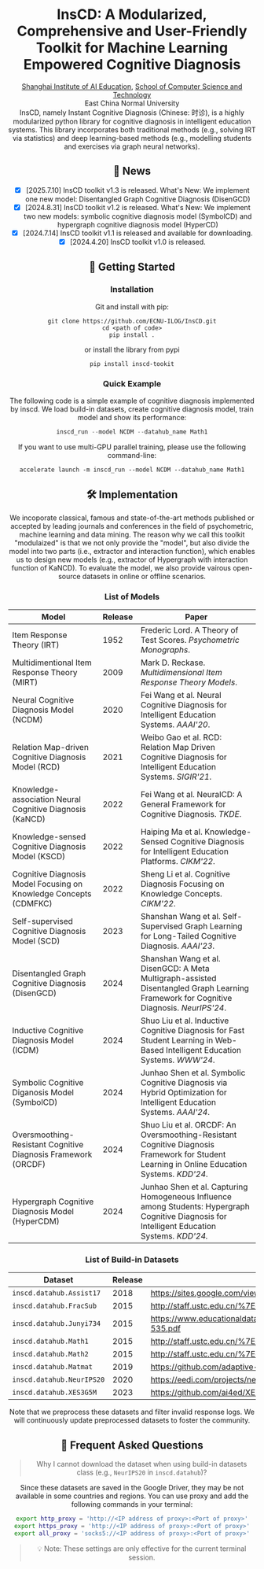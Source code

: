 <div align='center'>
<h1>InsCD: A Modularized, Comprehensive and User-Friendly Toolkit for Machine Learning Empowered Cognitive Diagnosis</h1>
    <a href='https://aiedu.ecnu.edu.cn/'>Shanghai Institute of AI Education</a>, <a href='http://www.cs.ecnu.edu.cn/'>School of Computer Science and Technology</a><br>
    East China Normal University

<div>InsCD, namely Instant Cognitive Diagnosis (Chinese: 时诊), is a highly modularized python library for cognitive diagnosis in intelligent education systems. This library incorporates both traditional methods (e.g., solving IRT via statistics) and deep learning-based methods (e.g., modelling students and exercises via graph neural networks). 

## 📰 News 
- [x] [2025.7.10] InsCD toolkit v1.3 is released.
  What's New: We implement one new model: Disentangled Graph Cognitive Diagnosis (DisenGCD)
- [x] [2024.8.31] InsCD toolkit v1.2 is released.
What's New: We implement two new models: symbolic cognitive diagnosis model (SymbolCD) and hypergraph cognitive diagnosis model (HyperCD)
- [x] [2024.7.14] InsCD toolkit v1.1 is released and available for downloading.
- [x] [2024.4.20] InsCD toolkit v1.0 is released.

## 🚀 Getting Started
### Installation
Git and install with pip:
```
git clone https://github.com/ECNU-ILOG/InsCD.git
cd <path of code>
pip install .
```
or install the library from pypi
```
pip install inscd-tookit
```

### Quick Example
The following code is a simple example of cognitive diagnosis implemented by inscd. We load build-in datasets, create cognitive diagnosis model, train model and show its performance:  
```python
inscd_run --model NCDM --datahub_name Math1
```
If you want to use multi-GPU parallel training, please use the following command-line:
```
accelerate launch -m inscd_run --model NCDM --datahub_name Math1
```
## 🛠 Implementation
We incoporate classical, famous and state-of-the-art methods published or accepted by leading journals and conferences in the field of psychometric, machine learning and data mining. The reason why we call this toolkit "modulaized" is that we not only provide the "model", but also divide the model into two parts (i.e., extractor and interaction function), which enables us to design new models (e.g., extractor of Hypergraph with interaction function of KaNCD). To evaluate the model, we also provide vairous open-source datasets in online or offline scenarios.

### List of Models
|Model|Release|Paper|
|-----|------------|-----|
|Item Response Theory (IRT)|1952|Frederic Lord. A Theory of Test Scores. _Psychometric Monographs_.|
|Multidimentional Item Response Theory (MIRT)|2009|Mark D. Reckase. _Multidimensional Item Response Theory Models_.|
|Neural Cognitive Diagnosis Model (NCDM)|2020|Fei Wang et al. Neural Cognitive Diagnosis for Intelligent Education Systems. _AAAI'20_.|
|Relation Map-driven Cognitive Diagnosis Model (RCD)|2021|Weibo Gao et al. RCD: Relation Map Driven Cognitive Diagnosis for Intelligent Education Systems. _SIGIR'21_.|
|Knowledge-association Neural Cognitive Diagnosis (KaNCD)|2022|Fei Wang et al. NeuralCD: A General Framework for Cognitive Diagnosis. _TKDE_.|
|Knowledge-sensed Cognitive Diagnosis Model (KSCD)|2022|Haiping Ma et al. Knowledge-Sensed Cognitive Diagnosis for Intelligent Education Platforms. _CIKM'22_.|
|Cognitive Diagnosis Model Focusing on Knowledge Concepts (CDMFKC)|2022|Sheng Li et al. Cognitive Diagnosis Focusing on Knowledge Concepts. _CIKM'22_.|
|Self-supervised Cognitive Diagnosis Model (SCD)|2023|Shanshan Wang et al. Self-Supervised Graph Learning for Long-Tailed Cognitive Diagnosis. _AAAI'23_.|
|Disentangled Graph Cognitive Diagnosis (DisenGCD)|2024|Shanshan Wang et al. DisenGCD: A Meta Multigraph-assisted Disentangled Graph Learning Framework for Cognitive Diagnosis. _NeurIPS'24_.|
|Inductive Cognitive Diagnosis  Model (ICDM)|2024|Shuo Liu et al. Inductive Cognitive Diagnosis for Fast Student Learning in Web-Based Intelligent Education Systems. _WWW'24_.|
|Symbolic Cognitive Diganosis Model (SymbolCD)|2024|Junhao Shen et al. Symbolic Cognitive Diagnosis via Hybrid Optimization for Intelligent Education Systems. _AAAl'24_.|
|Oversmoothing-Resistant Cognitive Diagnosis Framework (ORCDF)|2024|Shuo Liu et al. ORCDF: An Oversmoothing-Resistant Cognitive Diagnosis Framework for Student Learning in Online Education Systems. _KDD'24_.|
|Hypergraph Cognitive Diagnosis Model (HyperCDM)|2024|Junhao Shen et al. Capturing Homogeneous Influence among Students: Hypergraph Cognitive Diagnosis for Intelligent Education Systems. _KDD'24._|

### List of Build-in Datasets
|Dataset|Release|Source|
|-------|-------|------|
|`inscd.datahub.Assist17`|2018|https://sites.google.com/view/assistmentsdatamining/dataset|
|`inscd.datahub.FracSub`|2015|http://staff.ustc.edu.cn/%7Eqiliuql/data/math2015.rar|
|`inscd.datahub.Junyi734`|2015|https://www.educationaldatamining.org/EDM2015/proceedings/short532-535.pdf|
|`inscd.datahub.Math1`|2015|http://staff.ustc.edu.cn/%7Eqiliuql/data/math2015.rar|
|`inscd.datahub.Math2`|2015|http://staff.ustc.edu.cn/%7Eqiliuql/data/math2015.rar|
|`inscd.datahub.Matmat`|2019|https://github.com/adaptive-learning/matmat-web|
|`inscd.datahub.NeurIPS20`|2020|https://eedi.com/projects/neurips-education-challenge|
|`inscd.datahub.XES3G5M`|2023|https://github.com/ai4ed/XES3G5M|

Note that we preprocess these datasets and filter invalid response logs. We will continuously update preprocessed datasets to foster the community.

## 🤔 Frequent Asked Questions
> Why I cannot download the dataset when using build-in datasets class (e.g., `NeurIPS20` in `inscd.datahub`)?

Since these datasets are saved in the  Google Driver, they may be not available in some countries and regions. You can use proxy and add the following commands in your terminal:
```bash
export http_proxy = 'http://<IP address of proxy>:<Port of proxy>'
export https_proxy = 'http://<IP address of proxy>:<Port of proxy>'
export all_proxy = 'socks5://<IP address of proxy>:<Port of proxy>'
```

> 💡 Note: These settings are only effective for the current terminal session.
